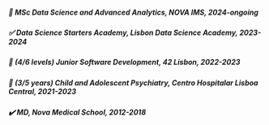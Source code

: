 
##### :large_blue_circle: MSc Data Science and Advanced Analytics, NOVA IMS, 2024-ongoing 
##### :white_check_mark: Data Science Starters Academy, Lisbon Data Science Academy, 2023-2024
##### :large_blue_circle:  (4/6 levels) Junior Software Development, 42 Lisbon, 2022-2023 
##### :large_blue_circle: (3/5 years) Child and Adolescent Psychiatry, Centro Hospitalar Lisboa Central, 2021-2023
##### :heavy_check_mark: MD, Nova Medical School, 2012-2018


